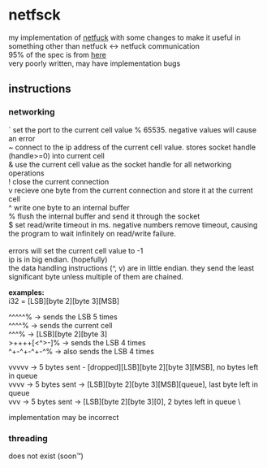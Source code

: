# netfsck

my implementation of [netfuck](https://esolangs.org/wiki/NetFuck) with some changes to make it useful in something other than netfuck <-> netfuck communication \
95% of the spec is from [here](https://github.com/animehunter/netfuck) \
very poorly written, may have implementation bugs

## instructions

### networking
` set the port to the current cell value % 65535. negative values will cause an error \
~ connect to the ip address of the current cell value. stores socket handle (handle>=0) into current cell \
& use the current cell value as the socket handle for all networking operations \
! close the current connection \
v recieve one byte from the current connection and store it at the current cell \
^ write one byte to an internal buffer \
% flush the internal buffer and send it through the socket \
\$ set read/write timeout in ms. negative numbers remove timeout, causing the program to wait infinitely on read/write failure. \
\
errors will set the current cell value to -1 \
ip is in big endian. (hopefully) \
the data handling instructions (^, v) are in little endian. they send the least significant byte unless multiple of them are chained.

**examples:** \
i32 = [LSB][byte 2][byte 3][MSB]

^^^^^% -> sends the LSB 5 times \
^^^^% -> sends the current cell \
^^^% -> [LSB][byte 2][byte 3] \
\>++++[<^>-]% -> sends the LSB 4 times \
^+-^+-^+-^% -> also sends the LSB 4 times

vvvvv -> 5 bytes sent - [dropped][LSB][byte 2][byte 3][MSB], no bytes left in queue \
vvvv -> 5 bytes sent -> [LSB][byte 2][byte 3][MSB][queue], last byte left in queue \
vvv -> 5 bytes sent -> [LSB][byte 2][byte 3][0], 2 bytes left in queue \

implementation may be incorrect

### threading
does not exist (soon™)

<!--
todo:
multithreading (probably never going to be implemented)
-->
